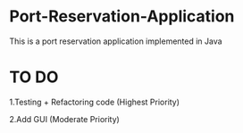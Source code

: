 # Port-Reservation-Application
This is a port reservation application implemented in Java 

# TO DO

1.Testing + Refactoring code (Highest Priority)

2.Add GUI (Moderate Priority) 

